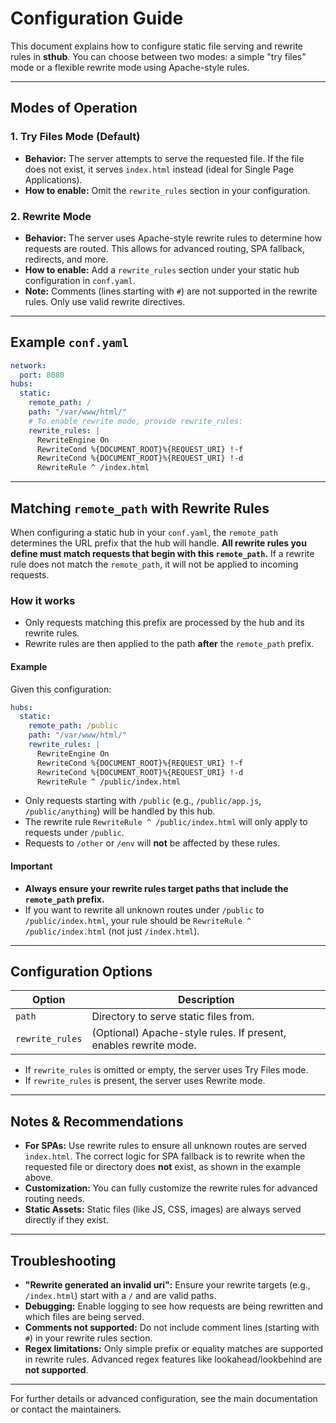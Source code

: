 # Configuration Guide

This document explains how to configure static file serving and rewrite rules in **sthub**. You can choose between two modes: a simple "try files" mode or a flexible rewrite mode using Apache-style rules.

---

## Modes of Operation

### 1. Try Files Mode (Default)

- **Behavior:**
  The server attempts to serve the requested file.
  If the file does not exist, it serves `index.html` instead (ideal for Single Page Applications).
- **How to enable:**
  Omit the `rewrite_rules` section in your configuration.

### 2. Rewrite Mode

- **Behavior:**
  The server uses Apache-style rewrite rules to determine how requests are routed.
  This allows for advanced routing, SPA fallback, redirects, and more.
- **How to enable:**
  Add a `rewrite_rules` section under your static hub configuration in `conf.yaml`.
- **Note:**
  Comments (lines starting with `#`) are not supported in the rewrite rules. Only use valid rewrite directives.

---

## Example `conf.yaml`

```yaml
network:
  port: 8080
hubs:
  static:
    remote_path: /
    path: "/var/www/html/"
    # To enable rewrite mode, provide rewrite_rules:
    rewrite_rules: |
      RewriteEngine On
      RewriteCond %{DOCUMENT_ROOT}%{REQUEST_URI} !-f
      RewriteCond %{DOCUMENT_ROOT}%{REQUEST_URI} !-d
      RewriteRule ^ /index.html
```

---

## Matching `remote_path` with Rewrite Rules

When configuring a static hub in your `conf.yaml`, the `remote_path` determines the URL prefix that the hub will handle. **All rewrite rules you define must match requests that begin with this `remote_path`.** If a rewrite rule does not match the `remote_path`, it will not be applied to incoming requests.

### How it works

- Only requests matching this prefix are processed by the hub and its rewrite rules.
- Rewrite rules are then applied to the path **after** the `remote_path` prefix.

#### Example

Given this configuration:
```yaml
hubs:
  static:
    remote_path: /public
    path: "/var/www/html/"
    rewrite_rules: |
      RewriteEngine On
      RewriteCond %{DOCUMENT_ROOT}%{REQUEST_URI} !-f
      RewriteCond %{DOCUMENT_ROOT}%{REQUEST_URI} !-d
      RewriteRule ^ /public/index.html
```

- Only requests starting with `/public` (e.g., `/public/app.js`, `/public/anything`) will be handled by this hub.
- The rewrite rule `RewriteRule ^ /public/index.html` will only apply to requests under `/public`.
- Requests to `/other` or `/env` will **not** be affected by these rules.

#### Important

- **Always ensure your rewrite rules target paths that include the `remote_path` prefix.**
- If you want to rewrite all unknown routes under `/public` to `/public/index.html`, your rule should be `RewriteRule ^ /public/index.html` (not just `/index.html`).

---


## Configuration Options

| Option         | Description                                                                                  |
|----------------|---------------------------------------------------------------------------------------------|
| `path`         | Directory to serve static files from.                                                        |
| `rewrite_rules`| (Optional) Apache-style rules. If present, enables rewrite mode.                             |

- If `rewrite_rules` is omitted or empty, the server uses Try Files mode.
- If `rewrite_rules` is present, the server uses Rewrite mode.

---

## Notes & Recommendations

- **For SPAs:**
  Use rewrite rules to ensure all unknown routes are served `index.html`.
  The correct logic for SPA fallback is to rewrite when the requested file or directory does **not** exist, as shown in the example above.
- **Customization:**
  You can fully customize the rewrite rules for advanced routing needs.
- **Static Assets:**
  Static files (like JS, CSS, images) are always served directly if they exist.

---

## Troubleshooting

- **"Rewrite generated an invalid uri":**
  Ensure your rewrite targets (e.g., `/index.html`) start with a `/` and are valid paths.
- **Debugging:**
  Enable logging to see how requests are being rewritten and which files are being served.
- **Comments not supported:**
  Do not include comment lines (starting with `#`) in your rewrite rules section.
- **Regex limitations:**
  Only simple prefix or equality matches are supported in rewrite rules. Advanced regex features like lookahead/lookbehind are **not supported**.
---

For further details or advanced configuration, see the main documentation or contact the maintainers.
